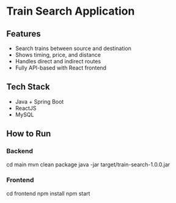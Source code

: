 # Train Search Application

## Features
- Search trains between source and destination
- Shows timing, price, and distance
- Handles direct and indirect routes
- Fully API-based with React frontend

## Tech Stack
- Java + Spring Boot
- ReactJS
- MySQL

## How to Run

### Backend

cd main
mvn clean package
java -jar target/train-search-1.0.0.jar

### Frontend

cd frontend
npm install
npm start
